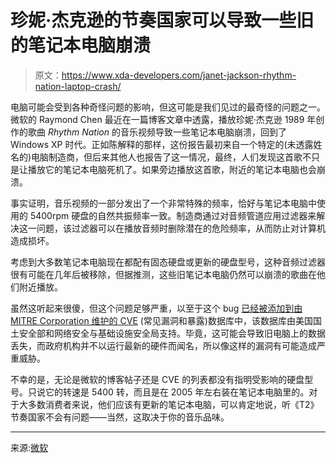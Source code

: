 # 珍妮·杰克逊的节奏国家可以导致一些旧的笔记本电脑崩溃

> 原文：<https://www.xda-developers.com/janet-jackson-rhythm-nation-laptop-crash/>

电脑可能会受到各种奇怪问题的影响，但这可能是我们见过的最奇怪的问题之一。微软的 Raymond Chen 最近在一篇博客文章中透露，播放珍妮·杰克逊 1989 年创作的歌曲 *Rhythm Nation* 的音乐视频导致一些笔记本电脑崩溃，回到了 Windows XP 时代。正如陈解释的那样，这份报告最初来自一个特定的(未透露姓名的)电脑制造商，但后来其他人也报告了这一情况，最终，人们发现这首歌不只是让播放它的笔记本电脑死机了。如果旁边播放这首歌，附近的笔记本电脑也会崩溃。

事实证明，音乐视频的一部分发出了一个非常特殊的频率，恰好与笔记本电脑中使用的 5400rpm 硬盘的自然共振频率一致。制造商通过对音频管道应用过滤器来解决这一问题，该过滤器可以在播放音频时删除潜在的危险频率，从而防止对计算机造成损坏。

考虑到大多数笔记本电脑现在都配有固态硬盘或更新的硬盘型号，这种音频过滤器很有可能在几年后被移除，但据推测，这些旧笔记本电脑仍然可以崩溃的歌曲在他们附近播放。

虽然这听起来很傻，但这个问题足够严重，以至于这个 bug [已经被添加到由 MITRE Corporation 维护的 CVE](https://cve.mitre.org/cgi-bin/cvename.cgi?name=CVE-2022-38392) (常见漏洞和暴露)数据库中，该数据库由美国国土安全部和网络安全与基础设施安全局支持。毕竟，这可能会导致旧电脑上的数据丢失，而政府机构并不以运行最新的硬件而闻名，所以像这样的漏洞有可能造成严重威胁。

不幸的是，无论是微软的博客帖子还是 CVE 的列表都没有指明受影响的硬盘型号。只说它的转速是 5400 转，而且是在 2005 年左右装在笔记本电脑里的。对于大多数消费者来说，他们应该有更新的笔记本电脑，可以肯定地说，听《T2》节奏国家不会有问题——当然，这取决于你的音乐品味。

* * *

来源:[微软](https://devblogs.microsoft.com/oldnewthing/20220816-00/?p=106994)
